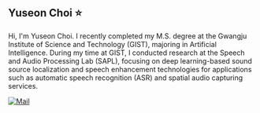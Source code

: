 ## Yuseon Choi ⭐

<!-- **YuseonChoi/YuseonChoi** is a ✨ _special_ ✨ repository because its `README.md` (this file) appears on your GitHub profile.-->

Hi, I'm Yuseon Choi. I recently completed my M.S. degree at the Gwangju Institute of Science and Technology (GIST), majoring in Artificial Intelligence. During my time at GIST, I conducted research at the Speech and Audio Processing Lab (SAPL), focusing on deep learning-based sound source localization and speech enhancement technologies for applications such as automatic speech recognition (ASR) and spatial audio capturing services.

  [![Mail](https://img.shields.io/badge/Gmail-2dd73e?style=for-the-badge&logo=gmail&logoColor=white)](mailto:chldbtjs74@naver.com)


